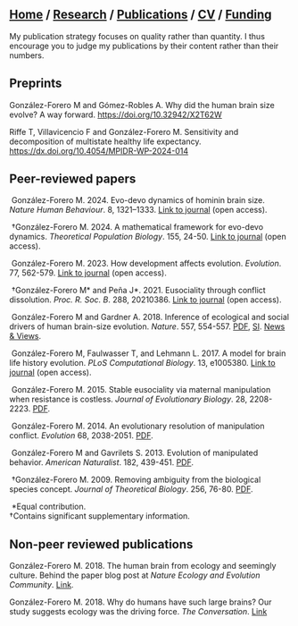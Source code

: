 ## [Home](https://mauriciogforero.github.io) / [Research](https://mauriciogforero.github.io/research) / [Publications](https://mauriciogforero.github.io/publications) / [CV](https://mauriciogforero.github.io/cv) / [Funding](https://mauriciogforero.github.io/funding)

My publication strategy focuses on quality rather than quantity. I thus encourage you to judge my publications by their content rather than their numbers.

## Preprints

González-Forero M and Gómez-Robles A. Why did the human brain size evolve? A way forward. https://doi.org/10.32942/X2T62W

Riffe T, Villavicencio F and González-Forero M. Sensitivity and decomposition of multistate healthy life expectancy. https://dx.doi.org/10.4054/MPIDR-WP-2024-014
​
## Peer-reviewed papers  
​
González-Forero M. 2024. Evo-devo dynamics of hominin brain size. *Nature Human Behaviour*. 8, 1321–1333. [Link to journal](https://www.nature.com/articles/s41562-024-01887-8) (open access).  

​
†González-Forero M. 2024. A mathematical framework for evo-devo dynamics. *Theoretical Population Biology*. 155, 24-50. [Link to journal](https://www.sciencedirect.com/science/article/pii/S0040580923000758) (open access).  

​
González-Forero M. 2023. How development affects evolution. *Evolution*. 77, 562-579. [Link to journal](https://academic.oup.com/evolut/article/77/2/562/6955321) (open access).  

​
†González-Forero M* and Peña J*. 2021. Eusociality through conflict dissolution. *Proc. R. Soc. B*. 288, 20210386. [Link to journal](https://royalsocietypublishing.org/doi/10.1098/rspb.2021.0386) (open access).  

​
González-Forero M and Gardner A. 2018. Inference of ecological and social drivers of human brain-size evolution. *Nature*. 557, 554-557. [PDF](https://rdcu.be/O1Vc), [SI](Nature18SI.pdf). [News & Views](McElreathNV.pdf).

​
González-Forero M, Faulwasser T, and Lehmann L. 2017. A model for brain life history evolution. *PLoS Computational Biology*. 13, e1005380. [Link to journal](https://journals.plos.org/ploscompbiol/article?id=10.1371/journal.pcbi.1005380) (open access).  

​
González-Forero M. 2015. Stable eusociality via maternal manipulation when resistance is costless. *Journal of Evolutionary Biology*. 28, 2208-2223. [PDF](FullJEB15.pdf).  

​
González-Forero M. 2014. An evolutionary resolution of manipulation conflict. *Evolution* 68, 2038-2051. [PDF](FullEvolution14.pdf).  

​
González-Forero M and Gavrilets S. 2013. Evolution of manipulated behavior. *American Naturalist*. 182, 439-451. [PDF](AmNat13.pdf).  

​
†González-Forero M. 2009. Removing ambiguity from the biological species concept. *Journal of Theoretical Biology*. 256, 76-80. [PDF](FullJTB09.pdf).  

​
*Equal contribution.  
†Contains significant supplementary information.

## Non-peer reviewed publications

González-Forero M. 2018. The human brain from ecology and seemingly culture. Behind the paper blog
post at *Nature Ecology and Evolution Community*. [Link](https://communities.springernature.com/posts/the-human-brain-from-ecology-and-seemingly-culture).  


González-Forero M. 2018. Why do humans have such large brains? Our study suggests ecology was the
driving force. *The Conversation*. [Link](https://theconversation.com/why-do-humans-have-such-large-brains-our-study-suggests-ecology-was-the-driving-force-96873)

​


